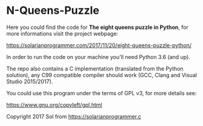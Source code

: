 # N-Queens-Puzzle

Here you could find the code for **The eight queens puzzle in Python**, for more informations visit the project webpage:

https://solarianprogrammer.com/2017/11/20/eight-queens-puzzle-python/

In order to run the code on your machine you'll need Python 3.6 (and up).

The repo also contains a C implementation (translated from the Python solution), any C99 compatible compiler should work (GCC, Clang and Visual Studio 2015/2017).

You could use this program under the terms of GPL v3, for more details see:

https://www.gnu.org/copyleft/gpl.html

Copyright 2017 Sol from https://solarianprogrammer.c
